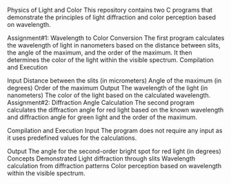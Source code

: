 Physics of Light and Color
This repository contains two C programs that demonstrate the principles of light diffraction and color perception based on wavelength.

Assignment#1: Wavelength to Color Conversion
The first program calculates the wavelength of light in nanometers based on the distance between slits, the angle of the maximum, and the order of the maximum. It then determines the color of the light within the visible spectrum.
Compilation and Execution

Input
Distance between the slits (in micrometers)
Angle of the maximum (in degrees)
Order of the maximum
Output
The wavelength of the light (in nanometers)
The color of the light based on the calculated wavelength.
Assignment#2: Diffraction Angle Calculation
The second program calculates the diffraction angle for red light based on the known wavelength and diffraction angle for green light and the order of the maximum.

Compilation and Execution
Input
The program does not require any input as it uses predefined values for the calculations.

Output
The angle for the second-order bright spot for red light (in degrees)
Concepts Demonstrated
Light diffraction through slits
Wavelength calculation from diffraction patterns
Color perception based on wavelength within the visible spectrum.
